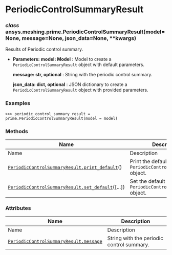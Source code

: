 # PeriodicControlSummaryResult

<a id="ansys.meshing.prime.PeriodicControlSummaryResult"></a>

### *class* ansys.meshing.prime.PeriodicControlSummaryResult(model=None, message=None, json_data=None, \*\*kwargs)

Results of Periodic control summary.

* **Parameters:**
  **model: Model**
  : Model to create a `PeriodicControlSummaryResult` object with default parameters.

  **message: str, optional**
  : String with the periodic control summary.

  **json_data: dict, optional**
  : JSON dictionary to create a `PeriodicControlSummaryResult` object with provided parameters.

### Examples

```pycon
>>> periodic_control_summary_result = prime.PeriodicControlSummaryResult(model = model)
```

<!-- !! processed by numpydoc !! -->

### Methods

| Name | Description |
|--------------------------------------------------------------------------------------------------------------------------------------------------------------------------------------|----------------------------------------------------------------------|
| Name | Description |
| [`PeriodicControlSummaryResult.print_default`](ansys.meshing.prime.PeriodicControlSummaryResult.print_default.md#ansys.meshing.prime.PeriodicControlSummaryResult.print_default)()   | Print the default values of `PeriodicControlSummaryResult` object.   |
| [`PeriodicControlSummaryResult.set_default`](ansys.meshing.prime.PeriodicControlSummaryResult.set_default.md#ansys.meshing.prime.PeriodicControlSummaryResult.set_default)([...])    | Set the default values of the `PeriodicControlSummaryResult` object. |

### Attributes

| Name | Description |
|------------------------------------------------------------------------------------------------------------------------------------------------------------------|---------------------------------------------|
| Name | Description |
| [`PeriodicControlSummaryResult.message`](ansys.meshing.prime.PeriodicControlSummaryResult.message.md#ansys.meshing.prime.PeriodicControlSummaryResult.message)   | String with the periodic control summary.   |
<!-- vale on -->